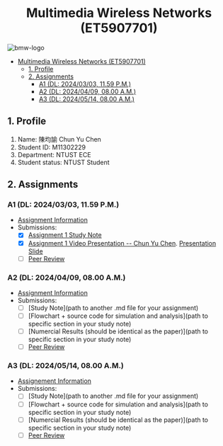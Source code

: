 # <center>Multimedia Wireless Networks (ET5907701)</center>

![bmw-logo](./assets/lab-logo.jpg)

- [Multimedia Wireless Networks (ET5907701)](#multimedia-wireless-networks-et5907701)
  - [1. Profile](#1-profile)
  - [2. Assignments](#2-assignments)
    - [A1 (DL: 2024/03/03, 11.59 P.M.)](#a1-dl-20240303-1159-pm)
    - [A2 (DL: 2024/04/09, 08.00 A.M.)](#a2-dl-20240409-0800-am)
    - [A3 (DL: 2024/05/14, 08.00 A.M.)](#a3-dl-20240514-0800-am)
   


## 1. Profile

1. Name: 陳均諭 Chun Yu Chen
2. Student ID: M11302229
3. Department: NTUST ECE
4. Student status: NTUST Student

## 2. Assignments

### A1 (DL: 2024/03/03, 11.59 P.M.)

- [Assignment Information](https://github.com/bmw-ece-ntust/multimedia-wireless-network?tab=readme-ov-file#a1-deadline-35-0800-am)
- Submissions:
  - [x] [Assignment 1 Study Note](https://github.com/bmw-ece-ntust/multimedia-wireless-networks/blob/2025-m11302229-Chen-Chun-Yu/a1-m11302229-Chun-Yu-Chen.md)
  - [x] [Assignment 1 Video Presentation -- Chun Yu Chen](https://youtu.be/HXcbZz0pUJA).  [Presentation Slide](https://www.canva.com/design/DAGgrP8kmhY/p69S1q7YFHDy9TKCpw-AUw/edit?utm_content=DAGgrP8kmhY&utm_campaign=designshare&utm_medium=link2&utm_source=sharebutton)
  - [ ] [Peer Review](https://docs.google.com/forms/d/e/1FAIpQLSfRnxq685epUtG5pLHLfxgMmcAg7UcMH0B4z4mDJwshvSMvHg/viewform)

### A2 (DL: 2024/04/09, 08.00 A.M.)

- [Assignment Information](https://github.com/bmw-ece-ntust/multimedia-wireless-network?tab=readme-ov-file#a2-deadline-49-0800-am)
- Submissions:
  - [ ] [Study Note](path to another .md file for your assignment)
  - [ ] [Flowchart + source code for simulation and analysis](path to specific section in your study note)
  - [ ] [Numercial Results (should be identical as the paper)](path to specific section in your study note)
  - [ ] [Peer Review](https://forms.gle/njd22Apu7ZGTbKzJ7)

### A3 (DL: 2024/05/14, 08.00 A.M.)

- [Assignement Information](https://github.com/bmw-ece-ntust/multimedia-wireless-network?tab=readme-ov-file#a3-deadline-514-0800-am)
- Submissions:
  - [ ] [Study Note](path to another .md file for your assignment)
  - [ ] [Flowchart + source code for simulation and analysis](path to specific section in your study note)
  - [ ] [Numercial Results (should be identical as the paper)](path to specific section in your study note)
  - [ ] [Peer Review](https://forms.gle/yVtjYqxZyRgcjbeE8)
